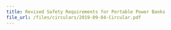 ```yaml
---
title: Revised Safety Requirements for Portable Power Banks
file_url: /files/circulars/2019-09-04-Circular.pdf
---
```

